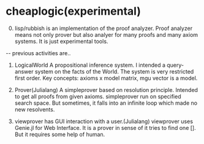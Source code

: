 # cheaplogic(experimental)

0. lisp/rubbish is an implementation of the proof analyzer.
  Proof analyzer means not only prover but also analyer for many proofs and many axiom systems.
  It is just experimental tools.

-- previous activities are..
1. LogicalWorld
 A propositional inference system. 
 I intended a query-answer system on the facts of the World.
 The system is very restricted first order.
 Key concepts: axioms x model matrix, mgu vector is a model.
 
2. Prover(Julialang)
 A simpleprover based on resolution principle. 
 Intended to get all proofs from given axioms.
 simpleprover run on specified search space.
 But sometimes, it falls into an infinite loop which made no new resolvents.

3. viewprover has GUI interaction with a user.(Julialang)
 viewprover uses Genie.jl for Web Interface.
 It is a prover in sense of it tries to find one []. But it requires some help of human.
 


